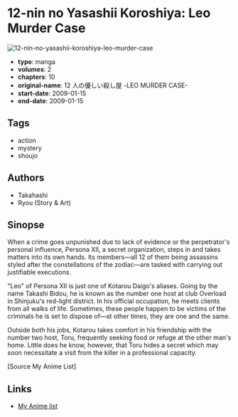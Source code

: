 # 12-nin no Yasashii Koroshiya: Leo Murder Case

![12-nin-no-yasashii-koroshiya-leo-murder-case](https://cdn.myanimelist.net/images/manga/1/64769.jpg)

-   **type**: manga
-   **volumes**: 2
-   **chapters**: 10
-   **original-name**: 12 人の優しい殺し屋 -LEO MURDER CASE-
-   **start-date**: 2009-01-15
-   **end-date**: 2009-01-15

## Tags

-   action
-   mystery
-   shoujo

## Authors

-   Takahashi
-   Ryou (Story & Art)

## Sinopse

When a crime goes unpunished due to lack of evidence or the perpetrator's personal influence, Persona XII, a secret organization, steps in and takes matters into its own hands. Its members—all 12 of them being assassins styled after the constellations of the zodiac—are tasked with carrying out justifiable executions.

"Leo" of Persona XII is just one of Kotarou Daigo's aliases. Going by the name Takashi Bidou, he is known as the number one host at club Overload in Shinjuku's red-light district. In his official occupation, he meets clients from all walks of life. Sometimes, these people happen to be victims of the criminals he is set to dispose of—at other times, they are one and the same.

Outside both his jobs, Kotarou takes comfort in his friendship with the number two host, Toru, frequently seeking food or refuge at the other man's home. Little does he know, however, that Toru hides a secret which may soon necessitate a visit from the killer in a professional capacity.

[Source My Anime List]

## Links

-   [My Anime list](https://myanimelist.net/manga/14258/12-nin_no_Yasashii_Koroshiya__Leo_Murder_Case)
